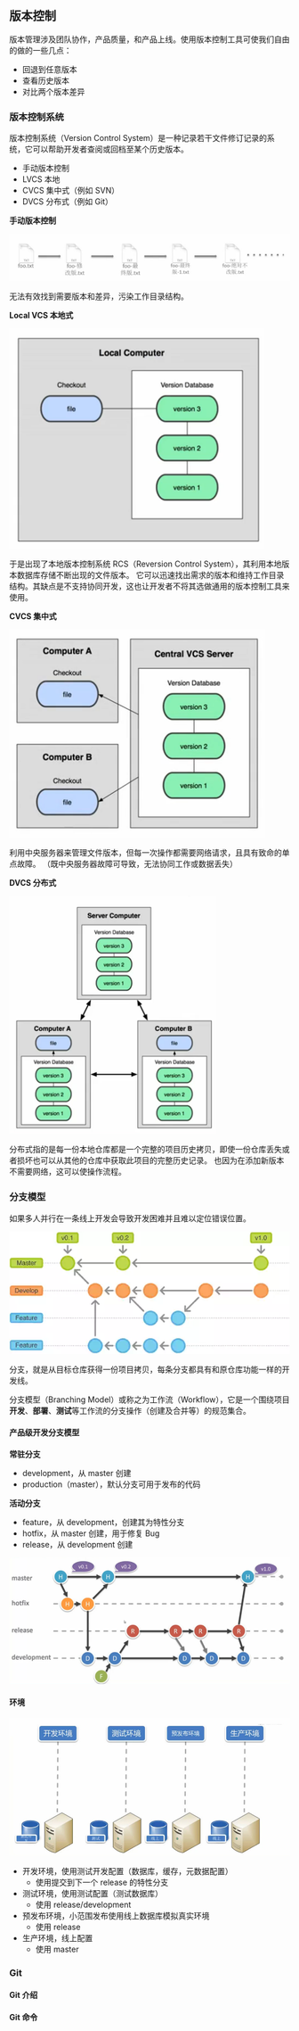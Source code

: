 ## 版本控制

版本管理涉及团队协作，产品质量，和产品上线。使用版本控制工具可使我们自由的做的一些几点：

- 回退到任意版本
- 查看历史版本
- 对比两个版本差异


### 版本控制系统

版本控制系统（Version Control System）是一种记录若干文件修订记录的系统，它可以帮助开发者查阅或回档至某个历史版本。

- 手动版本控制
- LVCS 本地
- CVCS 集中式（例如 SVN）
- DVCS 分布式（例如 Git）

**手动版本控制**

![](../img/V/vc-manual.png)

无法有效找到需要版本和差异，污染工作目录结构。

**Local VCS 本地式**

![](../img/V/vc-vcs.png)

于是出现了本地版本控制系统 RCS（Reversion Control System），其利用本地版本数据库存储不断出现的文件版本。
它可以迅速找出需求的版本和维持工作目录结构。其缺点是不支持协同开发，这也让开发者不将其选做通用的版本控制工具来使用。

**CVCS 集中式**

![](../img/V/vc-svn.png)

利用中央服务器来管理文件版本，但每一次操作都需要网络请求，且具有致命的单点故障。
（既中央服务器故障可导致，无法协同工作或数据丢失）

**DVCS 分布式**

![](../img/V/vc-git.png)

分布式指的是每一份本地仓库都是一个完整的项目历史拷贝，即使一份仓库丢失或者损坏也可以从其他的仓库中获取此项目的完整历史记录。
也因为在添加新版本不需要网络，这可以使操作流程。

### 分支模型

如果多人并行在一条线上开发会导致开发困难并且难以定位错误位置。

![](../img/V/vc-git-branch.png)

分支，就是从目标仓库获得一份项目拷贝，每条分支都具有和原仓库功能一样的开发线。

分支模型（Branching Model）或称之为工作流（Workflow），它是一个围绕项目
**开发**、**部署**、**测试**等工作流的分支操作（创建及合并等）的规范集合。

#### 产品级开发分支模型

**常驻分支**

- development，从 master 创建
- production（master），默认分支可用于发布的代码

**活动分支**

- feature，从 development，创建其为特性分支
- hotfix，从 master 创建，用于修复 Bug
- release，从 development 创建

![](../img/V/vc-production.png)

#### 环境

![](../img/V/vs-environment.jpg)

- 开发环境，使用测试开发配置（数据库，缓存，元数据配置）
  - 使用提交到下一个 release 的特性分支
- 测试环境，使用测试配置（测试数据库）
  - 使用 release/development
- 预发布环境，小范围发布使用线上数据库模拟真实环境
  - 使用 release
- 生产环境，线上配置
  - 使用 master

### Git

#### Git 介绍

#### Git 命令
